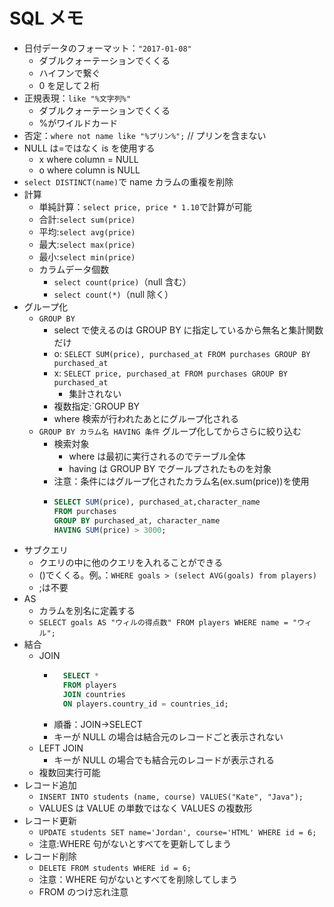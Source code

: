 # SQL メモ

- 日付データのフォーマット：`"2017-01-08"`
  - ダブルクォーテーションでくくる
  - ハイフンで繋ぐ
  - 0 を足して２桁
- 正規表現：`like "%文字列%"`
  - ダブルクォーテーションでくくる
  - %がワイルドカード
- 否定：`where not name like "%プリン%";` // プリンを含まない
- NULL は=ではなく is を使用する
  - x where column = NULL
  - o where column is NULL
- `select DISTINCT(name)`で name カラムの重複を削除
- 計算
  - 単純計算：`select price, price * 1.10`で計算が可能
  - 合計:`select sum(price)`
  - 平均:`select avg(price)`
  - 最大:`select max(price)`
  - 最小:`select min(price)`
  - カラムデータ個数
    - `select count(price)`（null 含む）
    - `select count(*)`（null 除く）
- グループ化
  - `GROUP BY`
    - select で使えるのは GROUP BY に指定しているから無名と集計関数だけ
    - o: `SELECT SUM(price), purchased_at FROM purchases GROUP BY purchased_at`
    - x: `SELECT price, purchased_at FROM purchases GROUP BY purchased_at`
      - 集計されない
    - 複数指定:`GROUP BY
    - where 検索が行われたあとにグループ化される
  - `GROUP BY カラム名 HAVING 条件` グループ化してからさらに絞り込む
    - 検索対象
      - where は最初に実行されるのでテーブル全体
      - having は GROUP BY でグールプされたものを対象
    - 注意：条件にはグループ化されたカラム名(ex.sum(price))を使用
    - ```sql
      SELECT SUM(price), purchased_at,character_name
      FROM purchases
      GROUP BY purchased_at, character_name
      HAVING SUM(price) > 3000;
      ```
- サブクエリ
  - クエリの中に他のクエリを入れることができる
  - ()でくくる。例。：`WHERE goals > (select AVG(goals) from players)`
  - ;は不要
- AS
  - カラムを別名に定義する
  - `SELECT goals AS "ウィルの得点数" FROM players WHERE name = "ウィル";`
- 結合
  - JOIN
    - ```sql
        SELECT *
        FROM players
        JOIN countries
        ON players.country_id = countries_id;
      ```
    - 順番：JOIN->SELECT
    - キーが NULL の場合は結合元のレコードごと表示されない
  - LEFT JOIN
    - キーが NULL の場合でも結合元のレコードが表示される
  - 複数回実行可能
- レコード追加
  - `INSERT INTO students (name, course) VALUES("Kate", "Java");`
  - VALUES は VALUE の単数ではなく VALUES の複数形
- レコード更新
  - `UPDATE students SET name='Jordan', course='HTML' WHERE id = 6;`
  - 注意:WHERE 句がないとすべてを更新してしまう
- レコード削除
  - `DELETE FROM students WHERE id = 6;`
  - 注意：WHERE 句がないとすべてを削除してしまう
  - FROM のつけ忘れ注意
